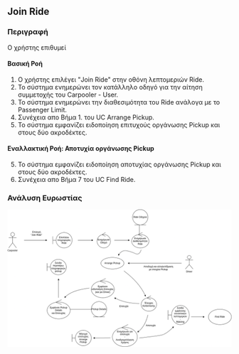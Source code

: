 ## Join Ride

### Περιγραφή

Ο χρήστης επιθυμεί 

#### Βασική Ροή

1. Ο χρήστης επιλέγει "Join Ride" στην οθόνη λεπτομεριών Ride.
2. Το σύστημα ενημερώνει τον κατάλληλο οδηγό για την αίτηση συμμετοχής του Carpooler - User.
3. Το σύστημα ενημερώνει την διαθεσιμότητα του Ride ανάλογα με το Passenger Limit.
4. Συνέχεια απο Βήμα 1. του UC Arrange Pickup.
5. Το σύστημα εμφανίζει ειδοποίηση επιτυχούς οργάνωσης Pickup και στους δύο ακροδέκτες.

#### Εναλλακτική Ροή: Αποτυχία οργάνωσης Pickup

5. Το σύστημα εμφανίζει ειδοποίηση αποτυχίας οργάνωσης Pickup και στους δύο ακροδέκτες.
6. Συνέχεια απο Βήμα 7 του UC Find Ride.

### Ανάλυση Ευρωστίας

![image](./join-ride-robustness.drawio.png)
